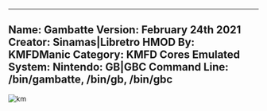 -----------------------
Name: Gambatte
Version: February 24th 2021
Creator: Sinamas|Libretro
HMOD By: KMFDManic
Category: KMFD Cores
Emulated System: Nintendo: GB|GBC
Command Line: /bin/gambatte, /bin/gb, /bin/gbc
-----------------------
![km](https://i.imgur.com/SOwvteN.png)
